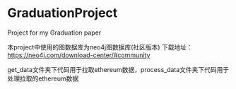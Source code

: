 # GraduationProject
Project for my Graduation paper

本project中使用的图数据库为neo4j图数据库(社区版本)
下载地址：https://neo4j.com/download-center/#community

get_data文件夹下代码用于拉取ethereum数据，process_data文件夹下代码用于处理拉取的ethereum数据